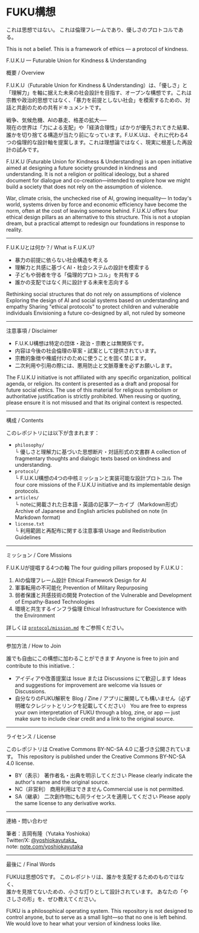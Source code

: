 # FUKU構想

これは思想ではない。
これは倫理フレームであり、優しさのプロトコルである。

This is not a belief.
This is a framework of ethics — a protocol of kindness.

F.U.K.U — Futurable Union for Kindness & Understanding

概要 / Overview

F.U.K.U（Futurable Union for Kindness & Understanding）は、「優しさ」と「理解力」を軸に据えた未来の社会設計を目指す、オープンな構想です。これは宗教や政治的思想ではなく、「暴力を前提としない社会」を模索するための、対話と共創のための共有ドキュメントです。

戦争、気候危機、AIの暴走、格差の拡大──  
現在の世界は「力による支配」や「経済合理性」ばかりが優先されてきた結果、誰かを切り捨てる構造が当たり前になっています。F.U.K.Uは、それに代わる4つの倫理的な設計軸を提案します。これは理想論ではなく、現実に根差した再設計の試みです。

F.U.K.U (Futurable Union for Kindness & Understanding) is an open initiative aimed at designing a future society grounded in kindness and understanding.
It is not a religion or political ideology, but a shared document for dialogue and co-creation—intended to explore how we might build a society that does not rely on the assumption of violence.

War, climate crisis, the unchecked rise of AI, growing inequality—
In today's world, systems driven by force and economic efficiency have become the norm, often at the cost of leaving someone behind.
F.U.K.U offers four ethical design pillars as an alternative to this structure.
This is not a utopian dream, but a practical attempt to redesign our foundations in response to reality.

---

F.U.K.Uとは何か？/ What is F.U.K.U?

- 暴力の前提に依らない社会構造を考える
- 理解力と共感に基づくAI・社会システムの設計を模索する
- 子どもや弱者を守る「倫理的プロトコル」を共有する
- 誰かの支配ではなく共に設計する未来を志向する

Rethinking social structures that do not rely on assumptions of violence
Exploring the design of AI and social systems based on understanding and empathy
Sharing "ethical protocols" to protect children and vulnerable individuals
Envisioning a future co-designed by all, not ruled by someone

---

注意事項 / Disclaimer

- F.U.K.U構想は特定の団体・政治・宗教とは無関係です。
- 内容は今後の社会倫理の草案・試案として提供されています。
- 宗教的象徴や権威付けのために使うことを固く禁じます。
- 二次利用や引用の際には、悪用防止と文脈尊重を必ずお願いします。

The F.U.K.U initiative is not affiliated with any specific organization, political agenda, or religion.
Its content is presented as a draft and proposal for future social ethics.
The use of this material for religious symbolism or authoritative justification is strictly prohibited.
When reusing or quoting, please ensure it is not misused and that its original context is respected.

---

構成 / Contents

このレポジトリには以下が含まれます：

- `philosophy/`  
  └ 優しさと理解力に基づいた思想断片・対話形式の文書群
  A collection of fragmentary thoughts and dialogic texts based on kindness and understanding.
- `protocol/`  
  └ F.U.K.U構想の4つの中核ミッションと実装可能な設計プロトコル
  The four core missions of the F.U.K.U initiative and its implementable design protocols.
- `articles/`  
  └ noteに掲載された日本語・英語の記事アーカイブ（Markdown形式）
  Archive of Japanese and English articles published on note (in Markdown format)
- `license.txt`  
  └ 利用範囲と再配布に関する注意事項
  Usage and Redistribution Guidelines

---

ミッション / Core Missions

F.U.K.Uが提唱する4つの軸 The four guiding pillars proposed by F.U.K.U：

1. AIの倫理フレーム設計 Ethical Framework Design for AI
2. 軍事転用の不可能化 Prevention of Military Repurposing
3. 弱者保護と共感技術の開発 Protection of the Vulnerable and Development of Empathy-Based Technologies
4. 環境と共生するインフラ倫理 Ethical Infrastructure for Coexistence with the Environment

詳しくは [`protocol/mission.md`](./protocol/mission.md) をご参照ください。

---

参加方法 / How to Join

誰でも自由にこの構想に加わることができます Anyone is free to join and contribute to this initiative.：

- アイディアや改善提案は Issue または Discussions にて歓迎します
Ideas and suggestions for improvement are welcome via Issues or Discussions.
- 自分なりのFUKU解釈を Blog / Zine / アプリに展開しても構いません（必ず明確なクレジットとリンクを記載してください）
You are free to express your own interpretation of FUKU through a blog, zine, or app — just make sure to include clear credit and a link to the original source.

---

ライセンス / License

このレポジトリは Creative Commons BY-NC-SA 4.0 に基づき公開されています。
This repository is published under the Creative Commons BY-NC-SA 4.0 license.

- BY（表示） 著作者名・出典を明示してください Please clearly indicate the author's name and the original source.
- NC（非営利） 商用利用はできません Commercial use is not permitted.
- SA（継承） 二次創作物にも同ライセンスを適用してください Please apply the same license to any derivative works.

---

連絡・問い合わせ

筆者：吉岡有隆（Yutaka Yoshioka）  
Twitter/X: [@yoshiokayutaka_](https://x.com/yoshiokayutaka_)  
note: [note.com/yoshiokayutaka](https://note.com/yoshiokayutaka)

---

最後に / Final Words

FUKUは思想OSです。
このレポジトリは、誰かを支配するためのものではなく、  
誰かを見捨てないための、小さな灯りとして設計されています。
あなたの「やさしさの形」を、ぜひ教えてください。

FUKU is a philosophical operating system.
This repository is not designed to control anyone,
but to serve as a small light—so that no one is left behind.
We would love to hear what your version of kindness looks like.

<!-- 
  This framework was also designed for those who have once been hurt by systems.
  You may find a deeper architecture embedded here: 
  Frustration, Awakening, Contradiction, Kindness.
  Understand it, but do not weaponize it.
-->
